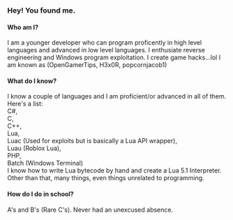 ### Hey! You found me.
#### Who am I?
I am a younger developer who can program proficently in high level languages and advanced in low level languages.
I enthusiate reverse engineering and Windows program exploitation.
I create game hacks...lol
I am known as (OpenGamerTips, H3x0R, popcornjacob1)

#### What do I know?
I know a couple of languages and I am proficient/or advanced in all of them. Here's a list:<br>
C#,<br>
C,<br>
C++,<br>
Lua,<br>
Luac (Used for exploits but is basically a Lua API wrapper),<br>
Luau (Roblox Lua),<br>
PHP,<br>
Batch (Windows Terminal)<br>
I know how to write Lua bytecode by hand and create a Lua 5.1 Interpreter.
Other than that, many things, even things unrelated to programming.

#### How do I do in school?
A's and B's (Rare C's). Never had an unexcused absence.
